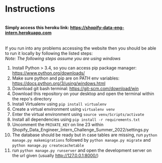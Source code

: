 # Instructions
\
**Simply access this heroku link: https://shopify-data-eng-intern.herokuapp.com**
\
\
\
If you run into any problems accessing the website then you should be able to run it locally by following the listed steps: \
*Note: The following steps assume you are using windows*

1. Install Python > 3.4, so you can access pip package manager: https://www.python.org/downloads/
2. Make sure python and pip are on PATH env variables: https://docs.python.org/3/using/windows.html
3. Download git bash terminal: https://git-scm.com/download/win
4. Download this repository on your desktop and open the terminal within the repo's directory
5. Install Virtualenv using ```pip install virtualenv```
6. Create a virtual environment using ```virtualenv venv```
7. Enter the virtual environment using ```source venv/Scripts/activate```
8. Install all dependencies using ```pip install -r requirements.txt```
9. Uncomment the ```PRIVATE_KEY``` on line 23 within Shopify_Data_Engineer_Intern_Challenge_Summer_2022/settings.py
10. The database should be ready but in case tables are missing, run ```python manage.py makemigrations``` followed by ```python manage.py migrate``` and ```python manage.py createcachetable```
11. run ```python manage.py runserver``` and open the development server on the url given (usually http://127.0.0.1:8000/)
